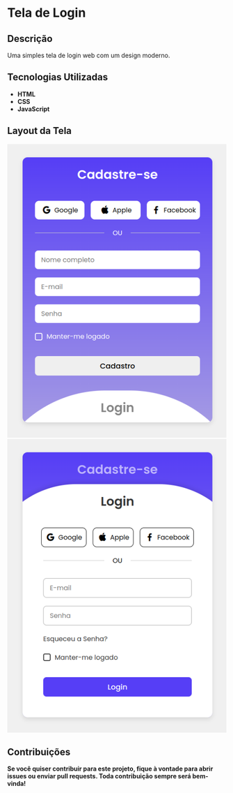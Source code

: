 # Tela de Login

## Descrição

Uma simples tela de login web com um design moderno.

## Tecnologias Utilizadas

- **HTML**
- **CSS**
- **JavaScript**

## Layout da Tela

![WebPages](screenshot_1.png)
![WebPages](screenshot_2.png)

## Contribuições

**Se você quiser contribuir para este projeto, fique à vontade para abrir issues ou enviar pull requests. Toda contribuição sempre será bem-vinda!**


